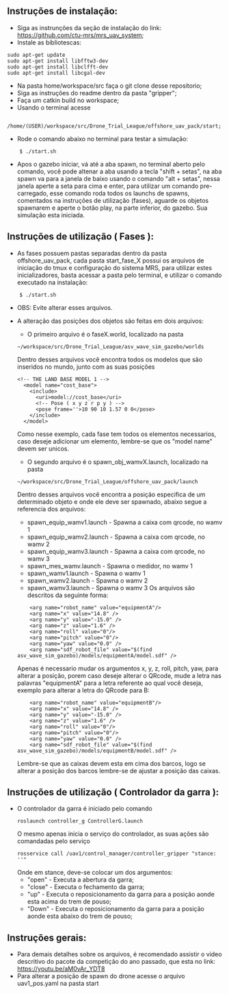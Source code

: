 ## Instruções de instalação:

  - Siga as instrunções da seção de instalação do link: https://github.com/ctu-mrs/mrs_uav_system;
  - Instale as bibliotescas: 
```
sudo apt-get update
sudo apt-get install libfftw3-dev
sudo apt-get install libclfft-dev
sudo apt-get install libcgal-dev
```
  - Na pasta home/workspace/src faça o git clone desse repositorio;
  - Siga as instruções do readme dentro da pasta "gripper";
  - Faça um catkin build no workspace;
  - Usando o terminal acesse 
```
  /home/(USER)/workspace/src/Drone_Trial_League/offshore_uav_pack/start;
```
  - Rode o comando abaixo no terminal para testar a simulação:
```
    $ ./start.sh
```
  - Apos o gazebo iniciar, vá até a aba spawn, no terminal aberto pelo comando, você pode altenar a aba usando a tecla "shift + setas", na aba spawn va para a janela de baixo usando o comando "alt + setas", nessa janela aperte a seta para cima e enter, para utilizar um comando pre-carregado, esse comando roda todos os launchs de spawns, comentados na instruções de utilização (fases), aguarde os objetos spawnarem e aperte o botão play, na parte inferior, do gazebo. Sua simulação esta iniciada.

## Instruções de utilização ( Fases ):

  - As fases possuem pastas separadas dentro da pasta offshore_uav_pack, cada pasta start_fase_X possui os arquivos de iniciação do tmux e configuração do sistema MRS, para utilizar estes inicializadores, basta acessar a pasta pelo terminal, e utilizar o comando executado na instalação:
```
    $ ./start.sh
```
  - OBS: Evite alterar esses arquivos.
  - A alteração das posições dos objetos são feitas em dois arquivos:
    - O primeiro arquivo é o faseX.world, localizado na pasta
    ```
    ~/workspace/src/Drone_Trial_League/asv_wave_sim_gazebo/worlds 
    ```
      Dentro desses arquivos você encontra todos os modelos que são inseridos no mundo, junto com as suas posições
    ```
    <!-- THE LAND BASE MODEL 1 -->
      <model name="cost_base">
        <include>
          <uri>model://cost_base</uri>
          <!-- Pose ( x y z r p y ) -->
          <pose frame=''>10 90 10 1.57 0 0</pose>
        </include>
      </model>
    ```
      Como nesse exemplo, cada fase tem todos os elementos necessarios, caso deseje adicionar um elemento, lembre-se que os "model name" devem ser unicos.

    - O segundo arquivo é o spawn_obj_wamvX.launch, localizado na pasta
    ```
    ~/workspace/src/Drone_Trial_League/offshore_uav_pack/launch
    ```
      Dentro desses arquivos você encontra a posição especifica de um determinado objeto e onde ele deve ser spawnado, abaixo segue a referencia dos arquivos:
      - spawn_equip_wamv1.launch - Spawna a caixa com qrcode, no wamv 1
      - spawn_equip_wamv2.launch - Spawna a caixa com qrcode, no wamv 2
      - spawn_equip_wamv3.launch - Spawna a caixa com qrcode, no wamv 3
      - spawn_mes_wamv.launch - Spawna o medidor, no wamv 1
      - spawn_wamv1.launch - Spawna o wamv 1
      - spawn_wamv2.launch - Spawna o wamv 2
      - spawn_wamv3.launch - Spawna o wamv 3
      Os arquivos são descritos da seguinte forma:
    ```
        <arg name="robot_name" value="equipmentA"/>
        <arg name="x" value="14.8" />
        <arg name="y" value="-15.0" />
        <arg name="z" value="1.6" />
        <arg name="roll" value="0"/>
        <arg name="pitch" value="0"/>
        <arg name="yaw" value="0.0" />
        <arg name="sdf_robot_file" value="$(find asv_wave_sim_gazebo)/models/equipmentA/model.sdf" />
    ```
      Apenas é necessario mudar os argumentos x, y, z, roll, pitch, yaw, para alterar a posição, porem caso deseje alterar o QRcode, mude a letra nas palavras "equipmentA" para a letra referente ao qual você deseja, exemplo para alterar a letra do QRcode para B: 
    ```
        <arg name="robot_name" value="equipmentB"/>
        <arg name="x" value="14.8" />
        <arg name="y" value="-15.0" />
        <arg name="z" value="1.6" />
        <arg name="roll" value="0"/>
        <arg name="pitch" value="0"/>
        <arg name="yaw" value="0.0" />
        <arg name="sdf_robot_file" value="$(find asv_wave_sim_gazebo)/models/equipmentB/model.sdf" />
    ```
      Lembre-se que as caixas devem esta em cima dos barcos, logo se alterar a posição dos barcos lembre-se de ajustar a posição das caixas.

## Instruções de utilização ( Controlador da garra ):

  - O controlador da garra é iniciado pelo comando
    ```
    roslaunch controller_g ControllerG.launch
    ```
    O mesmo apenas inicia o serviço do controlador, as suas ações são comandadas pelo serviço
    ```
    rosservice call /uav1/control_manager/controller_gripper "stance: ''"
    ```
    Onde em stance, deve-se colocar um dos argumentos:
    - "open" - Executa a abertura da garra;
    - "close" - Executa o fechamento da garra;
    - "up" - Executa o reposicionamento da garra para a posição aonde esta acima do trem de pouso;
    - "Down" - Executa o reposicionamento da garra para a posição aonde esta abaixo do trem de pouso;

## Instruções gerais:
  - Para demais detalhes sobre os arquivos, é recomendado assistir o video descritivo do pacote da competição do ano passado, que esta no link: https://youtu.be/aM0vAr_YDT8
  - Para alterar a posição de spawn do drone acesse o arquivo uav1_pos.yaml na pasta start

